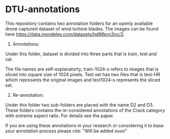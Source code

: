 # DTU-annotations
This repository contains two annotation folders for an openly available drone captured dataset of wind turbine blades. The images can be found here https://data.mendeley.com/datasets/hd96prn3nc/2.


1. Annotations:

Under this folder, dataset is divided into three parts  that is train, test and val.

The file names are self-explanatorty, train-1024-s refers to images that is sliced into square size of 1024 pixels. Test set has two files that is test-HR which represents the original images and test1024-s represents the sliced set.

2. Re-annotation:

Under this folder two sub-folders are placed with the name D2 and D3. These folders contains the re-considered annotations of the Crack category with extreme aspect ratio. For details see the paper.


If you are using these annotations in your research or considering it to base your annotation process please cite:
"Will be added soon"
